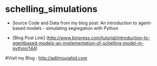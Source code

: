 schelling_simulations
=====================


* Source Code and Data from my blog post: An introduction to agent-based models - simulating segregation with Python

* [Blog Post Link] (http://www.binpress.com/tutorial/introduction-to-agentbased-models-an-implementation-of-schelling-model-in-python/144)

#Visit my Blog : http://adilmoujahid.com
